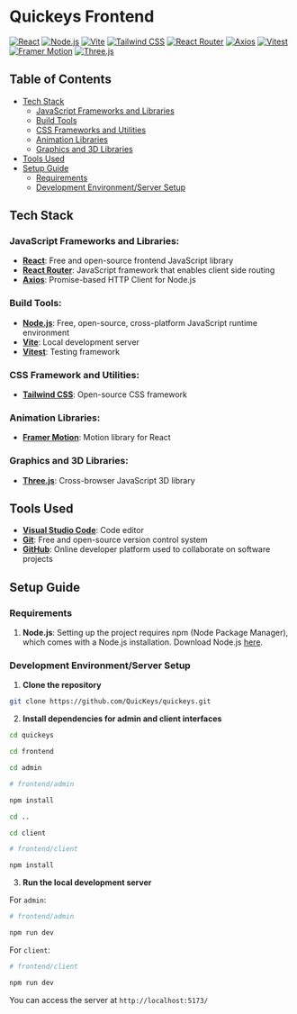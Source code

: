 # Quickeys Frontend

[![React](https://img.shields.io/badge/React-61DAFB?style=for-the-badge&logo=react&logoColor=white)](https://react.dev/)
[![Node.js](https://img.shields.io/badge/Node.js-339933?style=for-the-badge&logo=nodedotjs&logoColor=white)](https://nodejs.org/en)
[![Vite](https://img.shields.io/badge/Vite-646CFF?style=for-the-badge&logo=vite&logoColor=white)](https://vitejs.dev/)
[![Tailwind CSS](https://img.shields.io/badge/Tailwind_CSS-06B6D4?style=for-the-badge&logo=tailwindcss&logoColor=white)](https://tailwindcss.com/)
[![React Router](https://img.shields.io/badge/React_Router-CA4245?style=for-the-badge&logo=reactrouter&logoColor=white)](https://reactrouter.com/en/main)
[![Axios](https://img.shields.io/badge/axios-5A29E4?style=for-the-badge&logo=axios&logoColor=white)](https://axios-http.com/docs/intro)
[![Vitest](https://img.shields.io/badge/vitest-6E9F18?style=for-the-badge&logo=vitest&logoColor=white)](https://vitest.dev/)
[![Framer Motion](https://img.shields.io/badge/framer_motion-0055FF?style=for-the-badge&logo=framer&logoColor=white)](https://www.framer.com/motion/)
[![Three.js](https://img.shields.io/badge/three.js-000000?style=for-the-badge&logo=threedotjs&logoColor=white)](https://threejs.org/)

## Table of Contents
- [Tech Stack](#tech-stack)
    - [JavaScript Frameworks and Libraries](#javascript-frameworks-and-libraries)
    - [Build Tools](#build-tools)
    - [CSS Frameworks and Utilities](#css-framework-and-utilities)
    - [Animation Libraries](#animation-libraries)
    - [Graphics and 3D Libraries](#graphics-and-3d-libraries)
- [Tools Used](#tools-used)
- [Setup Guide](#setup-guide)
    - [Requirements](#requirements)
    - [Development Environment/Server Setup](#development-environmentserver-setup)

## Tech Stack

### JavaScript Frameworks and Libraries:
- [**React**](https://react.dev/): Free and open-source frontend JavaScript library
- [**React Router**](https://reactrouter.com/en/main): JavaScript framework that enables client side routing
- [**Axios**](https://axios-http.com/docs/intro): Promise-based HTTP Client for Node.js

### Build Tools:
- [**Node.js**](https://nodejs.org/en): Free, open-source, cross-platform JavaScript runtime environment
- [**Vite**](https://vitejs.dev/): Local development server
- [**Vitest**](https://vitest.dev/): Testing framework

### CSS Framework and Utilities:
- [**Tailwind CSS**](https://tailwindcss.com/): Open-source CSS framework

### Animation Libraries:
- [**Framer Motion**](https://www.framer.com/motion/): Motion library for React

### Graphics and 3D Libraries:
- [**Three.js**](https://threejs.org/): Cross-browser JavaScript 3D library

## Tools Used
- [**Visual Studio Code**](https://code.visualstudio.com/): Code editor
- [**Git**](https://git-scm.com/): Free and open-source version control system
- [**GitHub**](https://github.com): Online developer platform used to collaborate on software projects


## Setup Guide

### Requirements
1. **Node.js**: Setting up the project requires npm (Node Package Manager), which comes with a Node.js installation. Download Node.js [here](https://nodejs.org/en/download).

### Development Environment/Server Setup

1. **Clone the repository**
```bash
git clone https://github.com/QuicKeys/quickeys.git
```

2. **Install dependencies for admin and client interfaces**
```bash
cd quickeys
```
```bash
cd frontend
```
```bash
cd admin
```
```bash
# frontend/admin

npm install
```
```bash
cd ..
```
```bash
cd client
```
```bash
# frontend/client

npm install
```

3. **Run the local development server**

For `admin`:
```bash
# frontend/admin

npm run dev
```

For `client`:
```bash
# frontend/client

npm run dev
```

You can access the server at `http://localhost:5173/`